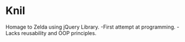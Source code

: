 # Knil
Homage to Zelda using jQuery Library. 
-First attempt at programming. 
-Lacks reusability and OOP principles. 
